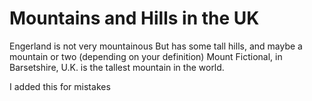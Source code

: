 # Mountains and Hills in the UK 
Engerland is not very mountainous 
But has some tall hills, and maybe a mountain or two (depending on your definition)
Mount Fictional, in Barsetshire, U.K. is the tallest mountain in the world.

I added this for mistakes
